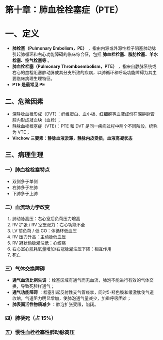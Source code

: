 # 第十章：肺血栓栓塞症（PTE）

# 一、定义

- **肺栓塞（Pulmonary Embolism，PE）** ，指由内源或外源性栓子阻塞肺动脉引起肺循环和右心功能障碍的临床综合征，包括 **肺血栓栓塞、脂肪栓塞、羊水栓塞、空气栓塞等** 。
- **肺血栓栓塞（Pulmonary Thromboembolism，PTE）** ，指来自静脉系统或右心的血栓阻塞肺动脉或其分支所致的疾病，以肺循环和呼吸功能障碍为其主要临床病理生理特征。
- **PTE 是最常见 PE**

## 二、危险因素

- 深静脉血栓形成（DVT）：纤维蛋白、血小板、红细胞等血液成份在深静脉管腔内形成凝血块（血栓）；
- 静脉血栓栓塞症（VTE）：PTE 和 DVT 是同一疾病过程中两个不同阶段，统称为 VTE；
- **Virchow 三要素：静脉血液淤滞，静脉内皮受损，血液高凝状态**

## 三、病理生理

### 一）肺血栓栓塞特点

- 双侧多于单侧
- 右肺多于左肺
- 下肺多于上肺

### 二）血流动力学改变

1. 肺动脉高压：右心室后负荷压力增高
2. RV 扩张 / RV 室壁张力：右心功能不全
3. LV 前负荷 / 低 CO：体循环低血压
4. RV 压力升高：主动脉低血压
5. RV 冠状动脉灌注低：心绞痛
6. 右心室心肌耗氧量增加/右冠脉灌注压下降：相互作用
7. 死亡

### 三）气体交换障碍

- **通气血流比例失调** ：栓塞区域有通气而无血流，肺泡不能进行有效的气体交换，导致死腔样通气；
- **通气功能障碍** ：栓塞引起反射性支气管痉挛，同时5-羟色胺和缓激肽使气道收缩，气道阻力明显增加，使肺泡通气量减少，加重呼吸困难；
- **肺表面活性物质减少** ：肺泡扩张受限，陷闭。

### 四）肺梗死（占 15%）

### 五）慢性血栓栓塞性肺动脉高压